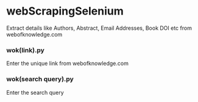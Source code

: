 # webScrapingSelenium
Extract details like Authors, Abstract, Email Addresses, Book DOI etc from webofknowledge.com

### wok(link).py
Enter the unique link from webofknowledge.com

### wok(search query).py
Enter the search query
